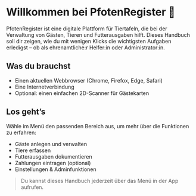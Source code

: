 # Willkommen bei PfotenRegister 🐾

PfotenRegister ist eine digitale Plattform für Tiertafeln, die bei der Verwaltung von Gästen, Tieren und Futterausgaben hilft. Dieses Handbuch soll dir zeigen, wie du mit wenigen Klicks die wichtigsten Aufgaben erledigst – ob als ehrenamtliche:r Helfer:in oder Administrator:in.

## Was du brauchst

- Einen aktuellen Webbrowser (Chrome, Firefox, Edge, Safari)
- Eine Internetverbindung
- Optional: einen einfachen 2D-Scanner für Gästekarten

## Los geht’s

Wähle im Menü den passenden Bereich aus, um mehr über die Funktionen zu erfahren:

- Gäste anlegen und verwalten
- Tiere erfassen
- Futterausgaben dokumentieren
- Zahlungen eintragen (optional)
- Einstellungen & Adminfunktionen

> Du kannst dieses Handbuch jederzeit über das Menü in der App aufrufen.